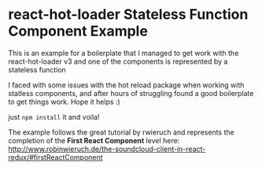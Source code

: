 # react-hot-loader Stateless Function Component Example
This is an example for a boilerplate that I managed to get work with the react-hot-loader v3 and one of the components is represented by a stateless function

I faced with some issues with the hot reload package when working with statless components, and after hours of struggling found a good boilerplate to get things work. Hope it helps :)

just `npm install` it and voila!

The example follows the great tutorial by rwieruch and represents the completion of the **First React Component** level here: http://www.robinwieruch.de/the-soundcloud-client-in-react-redux/#firstReactComponent
